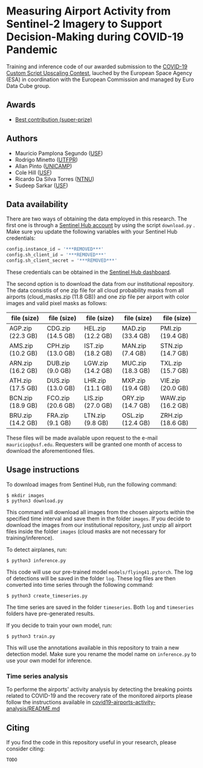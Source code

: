 # Measuring Airport Activity from Sentinel-2 Imagery to Support Decision-Making during COVID-19 Pandemic

Training and inference code of our awarded submission to the [COVID-19 Custom Script Upscaling Contest](https://eo4society.esa.int/2020/04/24/from-the-covid-19-custom-script-contest-to-the-euro-data-cube-european-dashboard/), lauched by the European Space Agency (ESA) in coordination with the European Commission and managed by Euro Data Cube group.

## Awards

- [Best contribution (super-prize)](https://medium.com/sentinel-hub/race-upscaling-competition-results-8a339bb8c942)

## Authors

- Mauricio Pamplona Segundo ([USF](https://www.usf.edu/))
- Rodrigo Minetto ([UTFPR](http://www.utfpr.edu.br/))
- Allan Pinto ([UNICAMP](https://www.unicamp.br/))
- Cole Hill ([USF](https://www.usf.edu/))
- Ricardo Da Silva Torres ([NTNU](https://www.ntnu.edu/))
- Sudeep Sarkar ([USF](https://www.usf.edu/))

## Data availability

There are two ways of obtaining the data employed in this research. The first one is through a [Sentinel Hub account](https://www.sentinel-hub.com/) by using the script `download.py` . Make sure you update the following variables with your Sentinel Hub credentials:

```python
config.instance_id = '***REMOVED***'
config.sh_client_id = '***REMOVED***'
config.sh_client_secret = '***REMOVED***'
```

These credentials can be obtained in the [Sentinel Hub dashboard](https://apps.sentinel-hub.com/dashboard/).

The second option is to download the data from our institutional repository. The data consistis of one zip file for all cloud probability masks from all airports (cloud_masks.zip (11.8 GB)) and one zip file per airport with color images and valid pixel masks as follows:

| file (size) | file (size) | file (size) | file (size) | file (size) |
|---|---|---|---|---|
| AGP.zip (22.3 GB) | CDG.zip (14.5 GB) | HEL.zip (12.2 GB) | MAD.zip (33.4 GB) | PMI.zip (19.4 GB) |
| AMS.zip (10.2 GB) | CPH.zip (13.0 GB) | IST.zip (18.2 GB) | MAN.zip (7.4 GB) | STN.zip (14.7 GB) |
| ARN.zip (16.2 GB) | DUB.zip (9.0 GB) | LGW.zip (14.2 GB) | MUC.zip (18.3 GB) | TXL.zip (15.7 GB) |
| ATH.zip (17.5 GB) | DUS.zip (13.0 GB) | LHR.zip (11.1 GB) | MXP.zip (19.4 GB) | VIE.zip (20.0 GB) |
| BCN.zip (18.9 GB) | FCO.zip (20.6 GB) | LIS.zip (27.0 GB) | ORY.zip (14.7 GB) | WAW.zip (16.2 GB) |
| BRU.zip (14.2 GB) | FRA.zip (9.1 GB) | LTN.zip (9.8 GB) | OSL.zip (12.4 GB) | ZRH.zip (18.6 GB) |

These files will be made available upon request to the e-mail `mauriciop@usf.edu`. Requesters will be granted one month of access to download the aforementioned files.

## Usage instructions

To download images from Sentinel Hub, run the following command:

```
$ mkdir images
$ python3 download.py
```

This command will download all images from the chosen airports within the specified time interval and save them in the folder `images`. If you decide to download the images from our institutional repository, just unzip all airport files inside the folder `images` (cloud masks are not necessary for training/inference).

To detect airplanes, run:

```
$ python3 inference.py
```

This code will use our pre-trained model `models/flying41.pytorch`. The log of detections will be saved in the folder `log`. These log files are then converted into time series through the following command:

```
$ python3 create_timeseries.py
```

The time series are saved in the folder `timeseries`. Both `log` and `timeseries` folders have pre-generated results.

If you decide to train your own model, run:

```
$ python3 train.py
```

This will use the annotations available in this repository to train a new detection model. Make sure you rename the model name on `inference.py` to use your own model for inference.

### Time series analysis

To performe the airports' activity analysis by detecting the breaking points related to COVID-19 and the recovery rate of the monitored airports please follow the instructions available in [covid19-airports-activity-analysis/README.md](covid19-airports-activity-analysis/README.md)


## Citing

If you find the code in this repository useful in your research, please consider citing:
```
TODO
```
